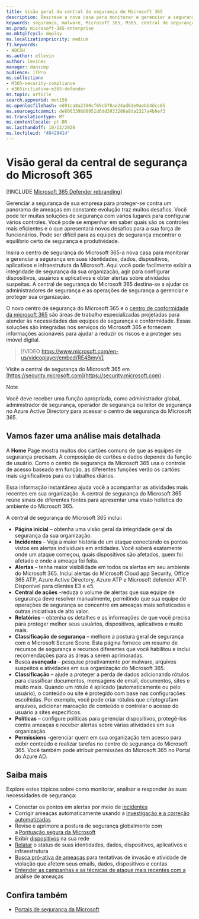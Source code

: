 ```yaml
---
title: Visão geral da central de segurança do Microsoft 365
description: Descreve a nova casa para monitorar e gerenciar a segurança em suas identidades, dados, dispositivos e aplicativos da Microsoft.
keywords: segurança, malware, Microsoft 365, M365, central de segurança, monitor, relatório, identidades, dados, dispositivos, aplicativos
ms.prod: microsoft-365-enterprise
ms.mktglfcycl: deploy
ms.localizationpriority: medium
f1.keywords:
- NOCSH
ms.author: ellevin
author: levinec
manager: dansimp
audience: ITPro
ms.collection:
- M365-security-compliance
- m365initiative-m365-defender
ms.topic: article
search.appverid: met150
ms.openlocfilehash: ed91ca8a2300cf69cb78ae24ad61e9aebb4dcc85
ms.sourcegitcommit: de600339b08951d6dd3933288a8da2327a4b6ef3
ms.translationtype: MT
ms.contentlocale: pt-BR
ms.lasthandoff: 10/13/2020
ms.locfileid: "48429414"
---
```

# <a name="overview-of-the-microsoft-365-security-center"></a>Visão geral da central de segurança do Microsoft 365

[!INCLUDE [Microsoft 365 Defender rebranding](../includes/microsoft-defender.md)]


Gerenciar a segurança de sua empresa para proteger-se contra um panorama de ameaças em constante evolução traz muitos desafios. Você pode ter muitas soluções de segurança com vários lugares para configurar vários controles. Você pode se empenhar em saber quais são os controles mais eficientes e o que apresentará novos desafios para a sua força de funcionários. Pode ser difícil para as equipes de segurança encontrar o equilíbrio certo de segurança e produtividade.

Insira o centro de segurança do Microsoft 365-a nova casa para monitorar e gerenciar a segurança em suas identidades, dados, dispositivos, aplicativos e infraestrutura da Microsoft. Aqui você pode facilmente exibir a integridade de segurança da sua organização, agir para configurar dispositivos, usuários e aplicativos e obter alertas sobre atividades suspeitas. A central de segurança do Microsoft 365 destina-se a ajudar os administradores de segurança e as operações de segurança a gerenciar e proteger sua organização.

O novo centro de segurança do Microsoft 365 e o [centro de conformidade da microsoft 365](https://docs.microsoft.com/microsoft-365/compliance/microsoft-365-compliance-center) são áreas de trabalho especializadas projetadas para atender às necessidades das equipes de segurança e conformidade. Essas soluções são integradas nos serviços do Microsoft 365 e fornecem informações acionáveis para ajudar a reduzir os riscos e a proteger seu imóvel digital.

>[!VIDEO https://www.microsoft.com/en-us/videoplayer/embed/RE4BmvV]

Visite a central de segurança do Microsoft 365 em [https://security.microsoft.com](https://security.microsoft.com) . 

> [!NOTE]
> Você deve receber uma função apropriada, como administrador global, administrador de segurança, operador de segurança ou leitor de segurança no Azure Active Directory para acessar o centro de segurança do Microsoft 365.


## <a name="lets-take-a-closer-look"></a>Vamos fazer uma análise mais detalhada

A **Home** Page mostra muitos dos cartões comuns de que as equipes de segurança precisam. A composição de cartões e dados depende da função de usuário. Como o centro de segurança da Microsoft 365 usa o controle de acesso baseado em função, as diferentes funções verão os cartões mais significativos para os trabalhos diários.  

Essa informação instantânea ajuda você a acompanhar as atividades mais recentes em sua organização. A central de segurança do Microsoft 365 reúne sinais de diferentes fontes para apresentar uma visão holística do ambiente do Microsoft 365.

A central de segurança do Microsoft 365 inclui:

* **Página inicial** – obtenha uma visão geral da integridade geral da segurança da sua organização.
* **Incidentes** – Veja a maior história de um ataque conectando os pontos vistos em alertas individuais em entidades. Você saberá exatamente onde um ataque começou, quais dispositivos são afetados, quem foi afetado e onde a ameaça foi feita.
* **Alertas** – tenha maior visibilidade em todos os alertas em seu ambiente do Microsoft 365. Inclui alertas do Microsoft Cloud app Security, Office 365 ATP, Azure Active Directory, Azure ATP e Microsoft defender ATP. Disponível para clientes E3 e e5.  
* **Central de ações** -reduza o volume de alertas que sua equipe de segurança deve resolver manualmente, permitindo que sua equipe de operações de segurança se concentre em ameaças mais sofisticadas e outras iniciativas de alto valor.
* **Relatórios** – obtenha os detalhes e as informações de que você precisa para proteger melhor seus usuários, dispositivos, aplicativos e muito mais.
* **Classificação de segurança** – melhore a postura geral de segurança com o Microsoft Secure Score. Esta página fornece um resumo de recursos de segurança e recursos diferentes que você habilitou e inclui recomendações para as áreas a serem aprimoradas.
* Busca **avançada** – pesquise proativamente por malware, arquivos suspeitos e atividades em sua organização do Microsoft 365.
* **Classificação** – ajude a proteger a perda de dados adicionando rótulos para classificar documentos, mensagens de email, documentos, sites e muito mais. Quando um rótulo é aplicado (automaticamente ou pelo usuário), o conteúdo ou site é protegido com base nas configurações escolhidas. Por exemplo, você pode criar rótulos que criptografam arquivos, adicionar marcação de conteúdo e controlar o acesso do usuário a sites específicos.
* **Políticas** – configure políticas para gerenciar dispositivos, protegê-los contra ameaças e receber alertas sobre várias atividades em sua organização.
* **Permissions** -gerenciar quem em sua organização tem acesso para exibir conteúdo e realizar tarefas no centro de segurança do Microsoft 365. Você também pode atribuir permissões do Microsoft 365 no Portal do Azure AD.

## <a name="learn-more"></a>Saiba mais

Explore estes tópicos sobre como monitorar, analisar e responder às suas necessidades de segurança:

- Conectar os pontos em alertas por meio de [incidentes](incident-queue.md)
- Corrigir ameaças automaticamente usando a [investigação e a correção automatizadas](mtp-autoir.md)
- Revise e aprimore a postura de segurança globalmente com a [Pontuação segura da Microsoft](microsoft-secure-score.md)
- Exibir [dispositivos](device-profile.md) na sua rede
- [Relatar](monitoring-and-reporting.md) o status de suas identidades, dados, dispositivos, aplicativos e infraestrutura
- [Busca pró-ativa de ameaças](advanced-hunting-overview.md) para tentativas de invasão e atividade de violação que afetem seus emails, dados, dispositivos e contas
- [Entender as campanhas e as técnicas de ataque mais recentes com a](latest-attack-campaigns.md) análise de ameaças

## <a name="see-also"></a>Confira também

- [Portais de segurança da Microsoft](portals.md)
